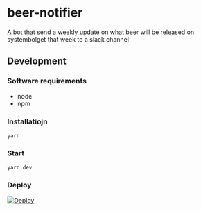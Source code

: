# beer-notifier

A bot that send a weekly update on what beer will be released on systembolget that week to a slack channel

## Development

### Software requirements

- node
- npm

### Installatiojn

`yarn`

### Start

`yarn dev`

### Deploy

[![Deploy](https://www.herokucdn.com/deploy/button.svg)](https://heroku.com/deploy)
